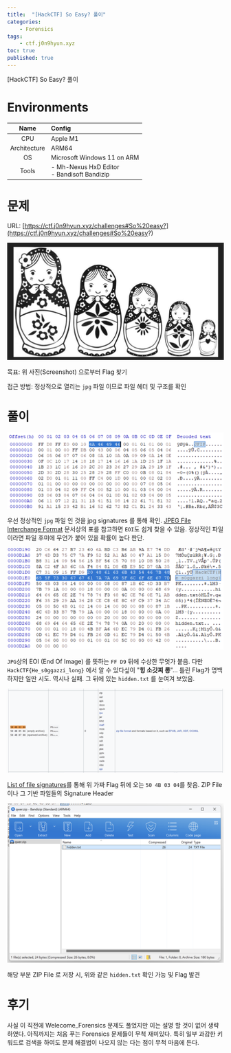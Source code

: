 ```yaml
---
title:  "[HackCTF] So Easy? 풀이"
categories:
    - Forensics
tags:
    - ctf.j0n9hyun.xyz
toc: true
published: true
---
```

[HackCTF] So Easy? 풀이

# Environments

|Name|Config|
|:---:|:---|
|CPU|Apple M1|
|Architecture|ARM64|
|OS|Microsoft Windows 11 on ARM|
|Tools|- Mh-Nexus HxD Editor<br/>- Bandisoft Bandizip|

# 문제
URL: [https://ctf.j0n9hyun.xyz/challenges#So%20easy?](https://ctf.j0n9hyun.xyz/challenges#So%20easy?)

![](/assets/HCTF/so_easy-0.png)

목표: 위 사진(Screenshot) 으로부터 Flag 찾기

접근 방법: 정상적으로 열리는 `jpg` 파일 이므로 파일 헤더 및 구조를 확인

# 풀이
![](/assets/HCTF/so_easy-1.png)

우선 정상적인 `jpg` 파일 인 것을 jpg signatures 를 통해 확인. [JPEG File Interchange Format](https://en.wikipedia.org/wiki/JPEG_File_Interchange_Format) 문서상의 표를 참고하면 `EOI`도 쉽게 찾을 수 있음. 정상적인 파일이라면 파일 후미에 무언가 붙어 있을 확률이 높다 판단.

![](/assets/HCTF/so_easy-2.png)

`JPG`상의 EOI (End Of Image) 를 뜻하는 `FF D9` 뒤에 수상한 무엇가 붙음. 다만 `HackCTF{He_s0ggazzi_long}` 에서 알 수 있다싶이 "**힝 소갓찌 롱**"... 틀린 Flag가 명백하지만 일딴 시도. 역시나 실패. 그 뒤에 있는 `hidden.txt` 를 눈여겨 보았음.

![](/assets/HCTF/so_easy-3.png)

[List of file signatures](https://en.wikipedia.org/wiki/List_of_file_signatures)를 통해 위 가짜 Flag 뒤에 오는 `50 4B 03 04`를 찾음. ZIP File이나 그 기반 파일들의 Signature Header

![](/assets/HCTF/so_easy-4.png)

해당 부분 ZIP File 로 저장 시, 위와 같은 `hidden.txt` 확인 가능 및 Flag 발견

# 후기
사실 이 직전에 Welecome_Forensics 문제도 풀었지만 이는 설명 할 것이 없어 생략 하였다. 아직까지는 처음 푸는 Forensics 문제들이 무척 재미있다. 특히 일부 과감한 키워드로 검색을 하여도 문제 해결법이 나오지 않는 다는 점이 무척 마음에 든다.